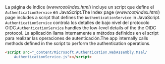 <span data-ttu-id="bb6b7-101">La página de índice (*wwwroot/index.html*) incluye un script que define el `AuthenticationService` en JavaScript.</span><span class="sxs-lookup"><span data-stu-id="bb6b7-101">The Index page (*wwwroot/index.html*) page includes a script that defines the `AuthenticationService` in JavaScript.</span></span> <span data-ttu-id="bb6b7-102">`AuthenticationService` controla los detalles de bajo nivel del protocolo OIDC.</span><span class="sxs-lookup"><span data-stu-id="bb6b7-102">`AuthenticationService` handles the low-level details of the the OIDC protocol.</span></span> <span data-ttu-id="bb6b7-103">La aplicación llama internamente a métodos definidos en el script para realizar las operaciones de autenticación.</span><span class="sxs-lookup"><span data-stu-id="bb6b7-103">The app internally calls methods defined in the script to perform the authentication operations.</span></span>

```html
<script src="_content/Microsoft.Authentication.WebAssembly.Msal/
    AuthenticationService.js"></script>
```
